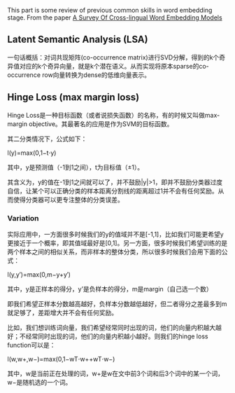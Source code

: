 This part is some review of previous common skills in word embedding stage. From the paper [A Survey Of Cross-lingual Word Embedding Models](https://arxiv.org/abs/1706.04902)

## Latent Semantic Analysis (LSA)
一句话概括：对词共现矩阵(co-occurrence matrix)进行SVD分解，得到的k个奇异值对应的k个奇异向量，就是k个潜在语义。从而实现将原本sparse的co-occurrence row向量转换为dense的低维向量表示。

## Hinge Loss (max margin loss)
Hinge Loss是一种目标函数（或者说损失函数）的名称，有的时候又叫做max-margin objective。其最著名的应用是作为SVM的目标函数。

其二分类情况下，公式如下： 

l(y)=max(0,1−t⋅y)

其中，y是预测值（-1到1之间），t为目标值（±1）。

其含义为，y的值在-1到1之间就可以了，并不鼓励|y|>1，即并不鼓励分类器过度自信，让某个可以正确分类的样本距离分割线的距离超过1并不会有任何奖励。从而使得分类器可以更专注整体的分类误差。

### Variation
实际应用中，一方面很多时候我们的y的值域并不是[-1,1]，比如我们可能更希望y更接近于一个概率，即其值域最好是[0,1]。另一方面，很多时候我们希望训练的是两个样本之间的相似关系，而非样本的整体分类，所以很多时候我们会用下面的公式： 

l(y,y′)=max(0,m−y+y′)

其中，y是正样本的得分，y’是负样本的得分，m是margin（自己选一个数）

即我们希望正样本分数越高越好，负样本分数越低越好，但二者得分之差最多到m就足够了，差距增大并不会有任何奖励。

比如，我们想训练词向量，我们希望经常同时出现的词，他们的向量内积越大越好；不经常同时出现的词，他们的向量内积越小越好。则我们的hinge loss function可以是： 

l(w,w+,w−)=max(0,1−wT⋅w++wT⋅w−)

其中，w是当前正在处理的词，w+是w在文中前3个词和后3个词中的某一个词，w−是随机选的一个词。
